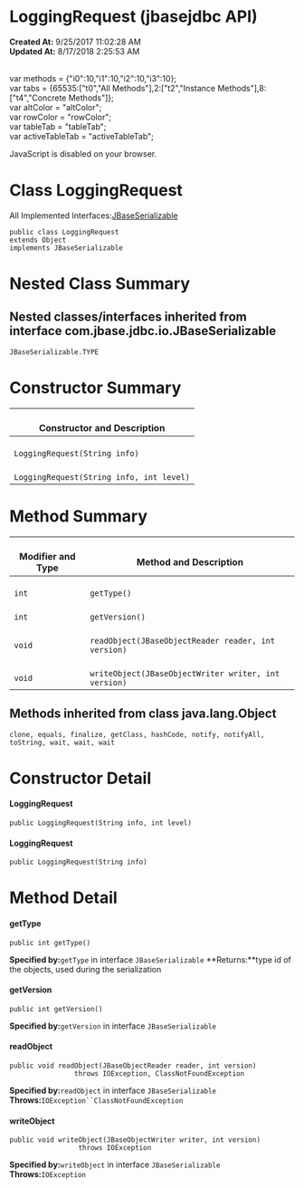 # LoggingRequest (jbasejdbc API)

**Created At:** 9/25/2017 11:02:28 AM  
**Updated At:** 8/17/2018 2:25:53 AM  

<!--<br>    try {<br>        if (location.href.indexOf('is-external=true') == -1) {<br>            parent.document.title="LoggingRequest (jbasejdbc   API)";<br>        }<br>    }<br>    catch(err) {<br>    }<br>//--><br>var methods = {"i0":10,"i1":10,"i2":10,"i3":10};<br>var tabs = {65535:["t0","All Methods"],2:["t2","Instance Methods"],8:["t4","Concrete Methods"]};<br>var altColor = "altColor";<br>var rowColor = "rowColor";<br>var tableTab = "tableTab";<br>var activeTableTab = "activeTableTab";
JavaScript is disabled on your browser.



# Class LoggingRequest

All Implemented Interfaces:[JBaseSerializable](/39232-io/com_jbase_jdbc_io_jbaseserializable "interface in com.jbase.jdbc.io")


```
public class LoggingRequest
extends Object
implements JBaseSerializable
```

# Nested Class Summary



## Nested classes/interfaces inherited from interface com.jbase.jdbc.io.JBaseSerializable
`JBaseSerializable.TYPE`




# 


# Constructor Summary


| <br>Constructor and Description<br> |
| --- |
| <br>`LoggingRequest(String info)`<br> |
| <br>`LoggingRequest(String info, int level)`<br> |






# Method Summary


| <br>Modifier and Type<br> | <br>Method and Description<br> |
| --- | --- |
| <br>`int`<br> | <br>`getType()`<br> |
| <br>`int`<br> | <br>`getVersion()`<br> |
| <br>`void`<br> | <br>`readObject(JBaseObjectReader reader, int version)`<br> |
| <br>`void`<br> | <br>`writeObject(JBaseObjectWriter writer, int version)`<br> |




## 


## Methods inherited from class java.lang.Object
`clone, equals, finalize, getClass, hashCode, notify, notifyAll, toString, wait, wait, wait`

# Constructor Detail

#### **LoggingRequest**

```
public LoggingRequest(String info, int level)
```





#### **LoggingRequest**

```
public LoggingRequest(String info)
```







# Method Detail

#### **getType**

```
public int getType()
```
**Specified by:**`getType` in interface `JBaseSerializable`
**Returns:**type id of the objects, used during the serialization






#### **getVersion**

```
public int getVersion()
```

**Specified by:**`getVersion` in interface `JBaseSerializable`




#### **readObject**

```
public void readObject(JBaseObjectReader reader, int version)
                throws IOException, ClassNotFoundException
```

**Specified by:**`readObject` in interface `JBaseSerializable`
**Throws:**`IOException``ClassNotFoundException`




#### **writeObject**

```
public void writeObject(JBaseObjectWriter writer, int version)
                 throws IOException
```

**Specified by:**`writeObject` in interface `JBaseSerializable`
**Throws:**`IOException`


